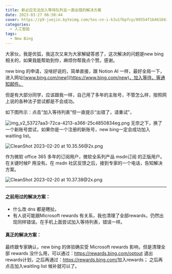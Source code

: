 ```yaml
---
title: 新必应无法加入等待队列且一直出错的解决方案
date: 2023-03-27 06:50:44
cover: https://p9-juejin.byteimg.com/tos-cn-i-k3u1fbpfcp/09554f1b461043c7a27076b91c82feea~tplv-k3u1fbpfcp-zoom-1.png
categories:
  - 人工智能
tags:
  - New Bing
---
```

大家伙，我是优弧，我这次又来为大家解疑答惑了，这次解决的问题是new bing 相关的，如果我能帮助到你，麻烦你帮我点个赞。感谢。

new bing 的申请，没啥好说的，简单直接，跟 Notion AI 一样，最好全局一下，进入网址[www.bing.com/new](https://www.bing.com/new)，加入等待，等通知邮件。

但是有大部分同学，应该跟我一样，自己用了多年的主账号，不管怎么样，按照网上说的各种法子尝试都是不会成功。

如下图所示：点击“加入等待列表”但一直提示“出错了，请重试”，


![img_v2_53727aa3-72ca-4213-a366-25c4850834eg.png](https://p9-juejin.byteimg.com/tos-cn-i-k3u1fbpfcp/09554f1b461043c7a27076b91c82feea~tplv-k3u1fbpfcp-watermark.image?)
无奈之下，换了一个新账号尝试，如果你是一个注册的新账号，new bing一定会成功加入 waitling list。

![CleanShot 2023-02-20 at 10.35.56@2x.png](https://p1-juejin.byteimg.com/tos-cn-i-k3u1fbpfcp/c3b34ff7a37a4966914239f587d2ddfb~tplv-k3u1fbpfcp-watermark.image?)

作为微软 office 365 多年的订阅用户，微软全系列产品 msdn订阅 的正版用户。在关键时候P 用没有。在 msdn 社区反馈之后，接到专家的一个电话，告知解决方案。

![CleanShot 2023-02-20 at 10.37.38@2x.png](https://p3-juejin.byteimg.com/tos-cn-i-k3u1fbpfcp/25dda48db9b7431da5909551d678d715~tplv-k3u1fbpfcp-watermark.image?)

---
#### 之前用过的解决方案：
- 什么改 dns 都是瞎扯。
- 有人说可能跟Microsoft rewards 有关系，我也清理了全部rewards，仍然出现同样错误。在手机上面尝试加入等待列表，错误一样。


#### 真正的解决方案：

最终跟专家确认，new bing 的体验确实受 Microsoft rewards 影响，但是清理全部 rewards 没什么用，可以通过：<https://rewards.bing.com/optout> 退出rewards计划，之后再通过：<https://rewards.bing.com/>加入rewards； 之后再点击加入waitling list 候补就可以了。






